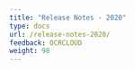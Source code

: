 ```yaml
---
title: "Release Notes - 2020"
type: docs
url: /release-notes-2020/
feedback: OCRCLOUD
weight: 98
---
```



